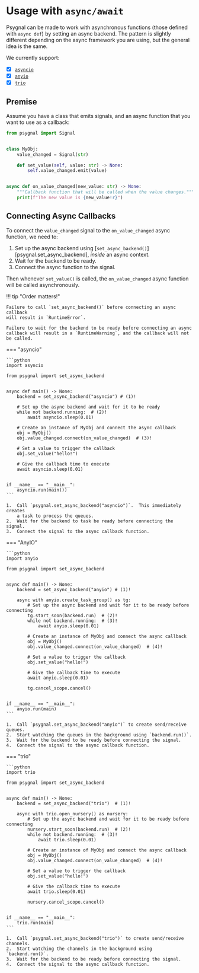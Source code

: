 # Usage with `async/await`

Psygnal can be made to work with asynchronous functions (those defined with
`async def`) by setting an async backend.  The pattern is slightly different
depending on the async framework you are using, but the general idea is the same.

We currently support:

- [x] [`asyncio`](https://docs.python.org/3/library/asyncio.html)
- [x] [`anyio`](https://anyio.readthedocs.io/)
- [x] [`trio`](https://trio.readthedocs.io/)

## Premise

Assume you have a class that emits signals, and an async function that you want
to use as a callback:

```python
from psygnal import Signal


class MyObj:
    value_changed = Signal(str)

    def set_value(self, value: str) -> None:
        self.value_changed.emit(value)


async def on_value_changed(new_value: str) -> None:
    """Callback function that will be called when the value changes."""
    print(f"The new value is {new_value!r}")
```

## Connecting Async Callbacks

To connect the `value_changed` signal to the `on_value_changed` async function,
we need to:

1. Set up the async backend using [`set_async_backend()`][psygnal.set_async_backend],
   *inside* an async context.
2. Wait for the backend to be ready.
3. Connect the async function to the signal.

Then whenever `set_value()` is called, the `on_value_changed` async function will be
called asynchronously.

!!! tip "Order matters!"

    Failure to call `set_async_backend()` before connecting an async callback
    will result in `RuntimeError`.

    Failure to wait for the backend to be ready before connecting an async
    callback will result in a `RuntimeWarning`, and the callback will not
    be called.

=== "asyncio"

    ```python
    import asyncio

    from psygnal import set_async_backend


    async def main() -> None:
        backend = set_async_backend("asyncio") # (1)!

        # Set up the async backend and wait for it to be ready
        while not backend.running:  # (2)!
            await asyncio.sleep(0.01)

        # Create an instance of MyObj and connect the async callback
        obj = MyObj()
        obj.value_changed.connect(on_value_changed)  # (3)!

        # Set a value to trigger the callback
        obj.set_value("hello!")

        # Give the callback time to execute
        await asyncio.sleep(0.01)


    if __name__ == "__main__":
        asyncio.run(main())
    ```

    1.  Call `psygnal.set_async_backend("asyncio")`.  This immediately creates
        a task to process the queues.
    2.  Wait for the backend to task be ready before connecting the signal.
    3.  Connect the signal to the async callback function.

=== "AnyIO"

    ```python
    import anyio

    from psygnal import set_async_backend


    async def main() -> None:
        backend = set_async_backend("anyio") # (1)!

        async with anyio.create_task_group() as tg:
            # Set up the async backend and wait for it to be ready before connecting
            tg.start_soon(backend.run)  # (2)!
            while not backend.running:  # (3)!
                await anyio.sleep(0.01)

            # Create an instance of MyObj and connect the async callback
            obj = MyObj()
            obj.value_changed.connect(on_value_changed)  # (4)!

            # Set a value to trigger the callback
            obj.set_value("hello!")

            # Give the callback time to execute
            await anyio.sleep(0.01)

            tg.cancel_scope.cancel()


    if __name__ == "__main__":
        anyio.run(main)
    ```

    1.  Call `psygnal.set_async_backend("anyio")` to create send/receive queues.
    2.  Start watching the queues in the background using `backend.run()`.
    3.  Wait for the backend to be ready before connecting the signal.
    4.  Connect the signal to the async callback function.

=== "trio"

    ```python
    import trio

    from psygnal import set_async_backend


    async def main() -> None:
        backend = set_async_backend("trio")  # (1)!

        async with trio.open_nursery() as nursery:
            # Set up the async backend and wait for it to be ready before connecting
            nursery.start_soon(backend.run)  # (2)!
            while not backend.running:  # (3)!
                await trio.sleep(0.01)

            # Create an instance of MyObj and connect the async callback
            obj = MyObj()
            obj.value_changed.connect(on_value_changed)  # (4)!

            # Set a value to trigger the callback
            obj.set_value("hello!")

            # Give the callback time to execute
            await trio.sleep(0.01)

            nursery.cancel_scope.cancel()


    if __name__ == "__main__":
        trio.run(main)
    ```

    1.  Call `psygnal.set_async_backend("trio")` to create send/receive channels.
    2.  Start watching the channels in the background using `backend.run()`.
    3.  Wait for the backend to be ready before connecting the signal.
    4.  Connect the signal to the async callback function.
